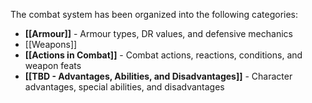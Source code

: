 The combat system has been organized into the following categories:

- **[[Armour]]** - Armour types, DR values, and defensive mechanics
- [[Weapons]]
- **[[Actions in Combat]]** - Combat actions, reactions, conditions, and weapon feats
- **[[TBD - Advantages, Abilities, and Disadvantages]]** - Character advantages, special abilities, and disadvantages
